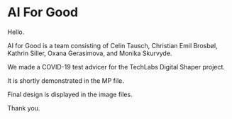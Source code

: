# AI For Good 

Hello. 

AI for Good is a team consisting of Celin Tausch, Christian Emil Brosbøl, Kathrin Siller, Oxana Gerasimova, and Monika Skurvyde.

We made a COVID-19 test advicer for the TechLabs Digital Shaper project. 

It is shortly demonstrated in the MP file. 

Final design is displayed in the image files. 

Thank you. 